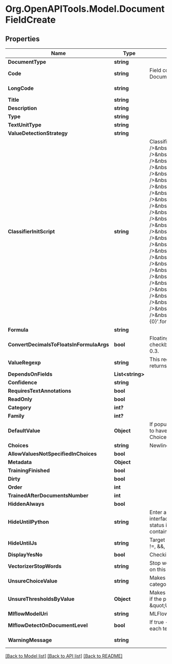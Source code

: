 
# Org.OpenAPITools.Model.DocumentFieldCreate

## Properties

Name | Type | Description | Notes
------------ | ------------- | ------------- | -------------
**DocumentType** | **string** |  | 
**Code** | **string** | Field codes must be lowercase, should start with  a Latin letter, and contain only Latin letters, digits, underscores. Field codes must be unique to every Document Type. | 
**LongCode** | **string** |  | [optional] [readonly] 
**Title** | **string** |  | 
**Description** | **string** |  | [optional] 
**Type** | **string** |  | 
**TextUnitType** | **string** |  | [optional] 
**ValueDetectionStrategy** | **string** |  | [optional] 
**ClassifierInitScript** | **string** | Classifier initialization script. Here is how it used: &lt;br /&gt;&lt;br /&gt;def&amp;nbsp;init_classifier_impl(field_code:&amp;nbsp;str,&amp;nbsp;init_script:&amp;nbsp;str):&lt;br /&gt;&amp;nbsp;&amp;nbsp;&amp;nbsp;&amp;nbsp;if&amp;nbsp;init_script&amp;nbsp;is&amp;nbsp;not&amp;nbsp;None:&lt;br /&gt;&amp;nbsp;&amp;nbsp;&amp;nbsp;&amp;nbsp;&amp;nbsp;&amp;nbsp;&amp;nbsp;&amp;nbsp;init_script&amp;nbsp;&#x3D;&amp;nbsp;init_script.strip()&lt;br /&gt;&lt;br /&gt;&amp;nbsp;&amp;nbsp;&amp;nbsp;&amp;nbsp;if&amp;nbsp;not&amp;nbsp;init_script:&lt;br /&gt;&amp;nbsp;&amp;nbsp;&amp;nbsp;&amp;nbsp;&amp;nbsp;&amp;nbsp;&amp;nbsp;&amp;nbsp;from&amp;nbsp;sklearn&amp;nbsp;import&amp;nbsp;tree&amp;nbsp;as&amp;nbsp;sklearn_tree&lt;br /&gt;&amp;nbsp;&amp;nbsp;&amp;nbsp;&amp;nbsp;&amp;nbsp;&amp;nbsp;&amp;nbsp;&amp;nbsp;return&amp;nbsp;sklearn_tree.DecisionTreeClassifier()&lt;br /&gt;&lt;br /&gt;&amp;nbsp;&amp;nbsp;&amp;nbsp;&amp;nbsp;from&amp;nbsp;sklearn&amp;nbsp;import&amp;nbsp;tree&amp;nbsp;as&amp;nbsp;sklearn_tree&lt;br /&gt;&amp;nbsp;&amp;nbsp;&amp;nbsp;&amp;nbsp;from&amp;nbsp;sklearn&amp;nbsp;import&amp;nbsp;neural_network&amp;nbsp;as&amp;nbsp;sklearn_neural_network&lt;br /&gt;&amp;nbsp;&amp;nbsp;&amp;nbsp;&amp;nbsp;from&amp;nbsp;sklearn&amp;nbsp;import&amp;nbsp;neighbors&amp;nbsp;as&amp;nbsp;sklearn_neighbors&lt;br /&gt;&amp;nbsp;&amp;nbsp;&amp;nbsp;&amp;nbsp;from&amp;nbsp;sklearn&amp;nbsp;import&amp;nbsp;svm&amp;nbsp;as&amp;nbsp;sklearn_svm&lt;br /&gt;&amp;nbsp;&amp;nbsp;&amp;nbsp;&amp;nbsp;from&amp;nbsp;sklearn&amp;nbsp;import&amp;nbsp;gaussian_process&amp;nbsp;as&amp;nbsp;sklearn_gaussian_process&lt;br /&gt;&amp;nbsp;&amp;nbsp;&amp;nbsp;&amp;nbsp;from&amp;nbsp;sklearn.gaussian_process&amp;nbsp;import&amp;nbsp;kernels&amp;nbsp;as&amp;nbsp;sklearn_gaussian_process_kernels&lt;br /&gt;&amp;nbsp;&amp;nbsp;&amp;nbsp;&amp;nbsp;from&amp;nbsp;sklearn&amp;nbsp;import&amp;nbsp;ensemble&amp;nbsp;as&amp;nbsp;sklearn_ensemble&lt;br /&gt;&amp;nbsp;&amp;nbsp;&amp;nbsp;&amp;nbsp;from&amp;nbsp;sklearn&amp;nbsp;import&amp;nbsp;naive_bayes&amp;nbsp;as&amp;nbsp;sklearn_naive_bayes&lt;br /&gt;&amp;nbsp;&amp;nbsp;&amp;nbsp;&amp;nbsp;from&amp;nbsp;sklearn&amp;nbsp;import&amp;nbsp;discriminant_analysis&amp;nbsp;as&amp;nbsp;sklearn_discriminant_analysis&lt;br /&gt;&amp;nbsp;&amp;nbsp;&amp;nbsp;&amp;nbsp;from&amp;nbsp;sklearn&amp;nbsp;import&amp;nbsp;linear_model&amp;nbsp;as&amp;nbsp;sklearn_linear_model&lt;br /&gt;&lt;br /&gt;&amp;nbsp;&amp;nbsp;&amp;nbsp;&amp;nbsp;eval_locals&amp;nbsp;&#x3D;&amp;nbsp;{&lt;br /&gt;&amp;nbsp;&amp;nbsp;&amp;nbsp;&amp;nbsp;&amp;nbsp;&amp;nbsp;&amp;nbsp;&amp;nbsp;&#39;sklearn_linear_model&#39;:&amp;nbsp;sklearn_linear_model,&lt;br /&gt;&amp;nbsp;&amp;nbsp;&amp;nbsp;&amp;nbsp;&amp;nbsp;&amp;nbsp;&amp;nbsp;&amp;nbsp;&#39;sklearn_tree&#39;:&amp;nbsp;sklearn_tree,&lt;br /&gt;&amp;nbsp;&amp;nbsp;&amp;nbsp;&amp;nbsp;&amp;nbsp;&amp;nbsp;&amp;nbsp;&amp;nbsp;&#39;sklearn_neural_network&#39;:&amp;nbsp;sklearn_neural_network,&lt;br /&gt;&amp;nbsp;&amp;nbsp;&amp;nbsp;&amp;nbsp;&amp;nbsp;&amp;nbsp;&amp;nbsp;&amp;nbsp;&#39;sklearn_neighbors&#39;:&amp;nbsp;sklearn_neighbors,&lt;br /&gt;&amp;nbsp;&amp;nbsp;&amp;nbsp;&amp;nbsp;&amp;nbsp;&amp;nbsp;&amp;nbsp;&amp;nbsp;&#39;sklearn_svm&#39;:&amp;nbsp;sklearn_svm,&lt;br /&gt;&amp;nbsp;&amp;nbsp;&amp;nbsp;&amp;nbsp;&amp;nbsp;&amp;nbsp;&amp;nbsp;&amp;nbsp;&#39;sklearn_gaussian_process&#39;:&amp;nbsp;sklearn_gaussian_process,&lt;br /&gt;&amp;nbsp;&amp;nbsp;&amp;nbsp;&amp;nbsp;&amp;nbsp;&amp;nbsp;&amp;nbsp;&amp;nbsp;&#39;sklearn_gaussian_process_kernels&#39;:&amp;nbsp;sklearn_gaussian_process_kernels,&lt;br /&gt;&amp;nbsp;&amp;nbsp;&amp;nbsp;&amp;nbsp;&amp;nbsp;&amp;nbsp;&amp;nbsp;&amp;nbsp;&#39;sklearn_ensemble&#39;:&amp;nbsp;sklearn_ensemble,&lt;br /&gt;&amp;nbsp;&amp;nbsp;&amp;nbsp;&amp;nbsp;&amp;nbsp;&amp;nbsp;&amp;nbsp;&amp;nbsp;&#39;sklearn_naive_bayes&#39;:&amp;nbsp;sklearn_naive_bayes,&lt;br /&gt;&amp;nbsp;&amp;nbsp;&amp;nbsp;&amp;nbsp;&amp;nbsp;&amp;nbsp;&amp;nbsp;&amp;nbsp;&#39;sklearn_discriminant_analysis&#39;:&amp;nbsp;sklearn_discriminant_analysis&lt;br /&gt;&amp;nbsp;&amp;nbsp;&amp;nbsp;&amp;nbsp;}&lt;br /&gt;&amp;nbsp;&amp;nbsp;&amp;nbsp;&amp;nbsp;return&amp;nbsp;eval_script(&#39;classifier&amp;nbsp;init&amp;nbsp;script&amp;nbsp;of&amp;nbsp;field&amp;nbsp;{0}&#39;.format(field_code),&amp;nbsp;init_script,&amp;nbsp;eval_locals)&lt;br /&gt; | [optional] 
**Formula** | **string** |  | [optional] 
**ConvertDecimalsToFloatsInFormulaArgs** | **bool** | Floating point field values      are represented in Python Decimal type to avoid rounding problems in machine numbers representations.      Use this checkbox for converting them to Python float type before calculating the formula.      Float: 0.1 + 0.2 &#x3D; 0.30000000000000004. Decimal: 0.1 + 0.2 &#x3D; 0.3. | [optional] 
**ValueRegexp** | **string** | This regular expression is run on the sentence      found by a Field Detector and extracts a specific string value from a Text Unit. If the regular expression returns multiple matching groups, then the first matching group will be used by the Field. This is only applicable to String Fields. | [optional] 
**DependsOnFields** | **List&lt;string&gt;** |  | [optional] 
**Confidence** | **string** |  | [optional] 
**RequiresTextAnnotations** | **bool** |  | [optional] 
**ReadOnly** | **bool** |  | [optional] 
**Category** | **int?** |  | [optional] 
**Family** | **int?** |  | [optional] 
**DefaultValue** | **Object** | If populated, the Default Value will be displayed for this Field if no other value is found by the chosen Value Detection Strategy. Leave this form blank to have the Field Value remain empty by default. Please wrap entries with quotes, example: “landlord”. This is only applicable to Choice and Multi Choice Fields. | [optional] 
**Choices** | **string** | Newline-separated choices. A choice cannot contain a comma. | [optional] 
**AllowValuesNotSpecifiedInChoices** | **bool** |  | [optional] 
**Metadata** | **Object** |  | [optional] 
**TrainingFinished** | **bool** |  | [optional] 
**Dirty** | **bool** |  | [optional] 
**Order** | **int** |  | [optional] 
**TrainedAfterDocumentsNumber** | **int** |  | [optional] 
**HiddenAlways** | **bool** |  | [optional] 
**HideUntilPython** | **string** |                      Enter a boolean expression in Python syntax. If this Python expression evaluates to True, then this              Document Field will be displayed in the user interface. Likewise, if this Python expression evaluates to              False, then this Document Field will be hidden from view. Importantly, if a document’s status is set to              complete and this Document Field remains hidden, then this Document Field’s data will be erased. Similarly,              this Document Field might contain data that a user can not review if it is hidden and the document has not              been set to complete. | [optional] 
**HideUntilJs** | **string** | Target expression (\&quot;Hide until python\&quot; expression converted to JavaScript syntax for frontend). Allowed operators: +, -, *, /, &#x3D;&#x3D;&#x3D;, !&#x3D;&#x3D;, &#x3D;&#x3D;, !&#x3D;, &amp;&amp;, ||, &gt;, &lt;, &gt;&#x3D;, &lt;&#x3D;, % | [optional] [readonly] 
**DisplayYesNo** | **bool** | Checking this box will      display “Yes” if Related Info text is found, and display “No” if no text is found. | [optional] 
**VectorizerStopWords** | **string** | Stop words for vectorizers      user in field-based ML field detection. These stop words are excluded from going into the feature vector part      build based on this field. In addition to these words the standard sklearn \&quot;english\&quot; word list is used.      Format: each word on new line | [optional] 
**UnsureChoiceValue** | **string** | Makes sense for machine learning      strategies with \&quot;Unsure\&quot; category. The strategy will return this value if probabilities of all other categories      appear lower than the specified threshold. | [optional] 
**UnsureThresholdsByValue** | **Object** | Makes sense for machine learning      strategies with \&quot;Unsure\&quot; category. The strategy will return concrete result (one of choice values) only if      the probability of the detected value is greater than this threshold. Otherwise the strategy returns None      or the choice value specified in \&quot;Unsure choice value\&quot; field. Format: { \&quot;value1\&quot;: 0.9, \&quot;value2\&quot;: 0.5, ...}.      Default: 0.9 | [optional] 
**MlflowModelUri** | **string** | MLFlow model URI      understandable by the MLFlow artifact downloading routines. | [optional] 
**MlflowDetectOnDocumentLevel** | **bool** | If true - whole      document text will be sent to the MLFlow model and the field value will be returned for the whole text with no     annotations. If false - each text unit will be sent separately. | [optional] 
**WarningMessage** | **string** |  | [optional] [readonly] 

[[Back to Model list]](../README.md#documentation-for-models)
[[Back to API list]](../README.md#documentation-for-api-endpoints)
[[Back to README]](../README.md)

